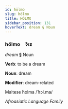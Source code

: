 ```yaml
---
id: hölmo
slug: hölmo
title: HÖLMO
sidebar_position: 131
hoverText: dream § Noun
---
```


### hölmo&emsp;<span kind="abugida">ɂ͊ıƶ</span>

*dream* **§** Noun

**Verb**: to be a dream

**Noun**: dream

**Modifier**: dream-related

Maltese ħolma /ˈħɔl.ma/

*Afroasiatic Language Family*